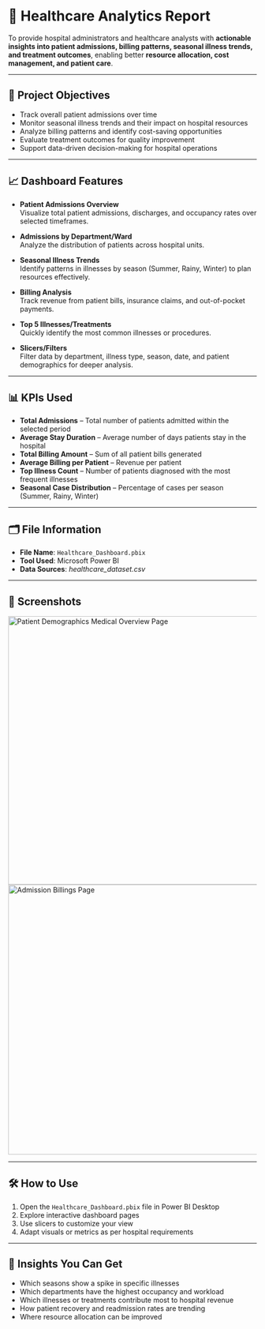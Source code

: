 # 🏥 Healthcare Analytics Report

To provide hospital administrators and healthcare analysts with **actionable insights into patient admissions, billing patterns, seasonal illness trends, and treatment outcomes**, enabling better **resource allocation, cost management, and patient care**.

---

## 🚀 Project Objectives

- Track overall patient admissions over time  
- Monitor seasonal illness trends and their impact on hospital resources  
- Analyze billing patterns and identify cost-saving opportunities  
- Evaluate treatment outcomes for quality improvement  
- Support data-driven decision-making for hospital operations  

---

## 📈 Dashboard Features

- **Patient Admissions Overview**  
  Visualize total patient admissions, discharges, and occupancy rates over selected timeframes.

- **Admissions by Department/Ward**  
  Analyze the distribution of patients across hospital units.

- **Seasonal Illness Trends**  
  Identify patterns in illnesses by season (Summer, Rainy, Winter) to plan resources effectively.

- **Billing Analysis**  
  Track revenue from patient bills, insurance claims, and out-of-pocket payments.

- **Top 5 Illnesses/Treatments**  
  Quickly identify the most common illnesses or procedures.

- **Slicers/Filters**  
  Filter data by department, illness type, season, date, and patient demographics for deeper analysis.

---

## 📊 KPIs Used

- **Total Admissions** – Total number of patients admitted within the selected period  
- **Average Stay Duration** – Average number of days patients stay in the hospital  
- **Total Billing Amount** – Sum of all patient bills generated  
- **Average Billing per Patient** – Revenue per patient  
- **Top Illness Count** – Number of patients diagnosed with the most frequent illnesses  
- **Seasonal Case Distribution** – Percentage of cases per season (Summer, Rainy, Winter)  

---

## 🗂️ File Information

- **File Name**: `Healthcare_Dashboard.pbix`  
- **Tool Used**: Microsoft Power BI  
- **Data Sources**: *healthcare_dataset.csv*  

---

## 📸 Screenshots

<img width="991" height="544" alt="Patient Demographics   Medical Overview Page" src="https://github.com/user-attachments/assets/2e5c57cc-793e-414c-8282-e5325b89bbe1" />

<img width="988" height="547" alt="Admission   Billings Page" src="https://github.com/user-attachments/assets/367f6254-5563-4a3b-8099-7e1bb74318e5" />



---

## 🛠️ How to Use

1. Open the `Healthcare_Dashboard.pbix` file in Power BI Desktop  
2. Explore interactive dashboard pages  
3. Use slicers to customize your view  
4. Adapt visuals or metrics as per hospital requirements  

---

## 📌 Insights You Can Get

- Which seasons show a spike in specific illnesses  
- Which departments have the highest occupancy and workload  
- Which illnesses or treatments contribute most to hospital revenue  
- How patient recovery and readmission rates are trending  
- Where resource allocation can be improved  
